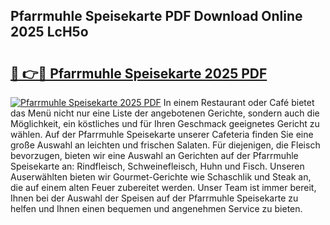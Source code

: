 ## Pfarrmuhle Speisekarte PDF Download Online 2025 LcH5o

# <h2><a href="http://gcdpwpe.nevu.top/?p=Pfarrmuhle+Speisekarte">🔗 👉🔴 Pfarrmuhle Speisekarte 2025 PDF</a></h2>

[![Pfarrmuhle Speisekarte 2025 PDF](https://i.imgur.com/dBaPXMq.png)](http://gcdpwpe.nevu.top/?p=Pfarrmuhle+Speisekarte)
In einem Restaurant oder Café bietet das Menü nicht nur eine Liste der angebotenen Gerichte, sondern auch die Möglichkeit, ein köstliches und für Ihren Geschmack geeignetes Gericht zu wählen. Auf der Pfarrmuhle Speisekarte unserer Cafeteria finden Sie eine große Auswahl an leichten und frischen Salaten. Für diejenigen, die Fleisch bevorzugen, bieten wir eine Auswahl an Gerichten auf der Pfarrmuhle Speisekarte an: Rindfleisch, Schweinefleisch, Huhn und Fisch. Unseren Auserwählten bieten wir Gourmet-Gerichte wie Schaschlik und Steak an, die auf einem alten Feuer zubereitet werden. Unser Team ist immer bereit, Ihnen bei der Auswahl der Speisen auf der Pfarrmuhle Speisekarte zu helfen und Ihnen einen bequemen und angenehmen Service zu bieten.

